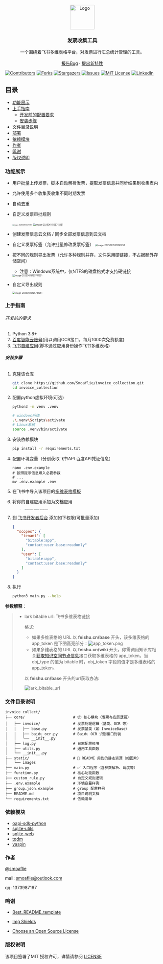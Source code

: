 <p align="center">
  <img src="static/images/logo.png" alt="Logo" width="80" height="80">
  <h3 align="center">发票收集工具</h3>
  <p align="center">
    一个围绕着飞书多维表格平台，对发票进行汇总统计管理的工具。
    <br />
    <br />
    <a href="https://github.com/Smoaflie/invoice_collection/issues">报告Bug</a>
    ·
    <a href="https://github.com/Smoaflie/invoice_collection/issues">提出新特性</a>
  </p>

[![Contributors][contributors-shield]][contributors-url]
[![Forks][forks-shield]][forks-url]
[![Stargazers][stars-shield]][stars-url]
[![Issues][issues-shield]][issues-url]
[![MIT License][license-shield]][license-url]
[![LinkedIn][linkedin-shield]][linkedin-url]

## 目录

- [功能展示](#功能展示)
- [上手指南](#上手指南)
  - [开发前的配置要求](#开发前的配置要求)
  - [安装步骤](#安装步骤)
- [文件目录说明](#文件目录说明)
- [部署](#部署)
- [依赖模块](#依赖模块)
- [作者](#作者)
- [鸣谢](#鸣谢)
- [版权说明](#版权说明)

### 功能展示

- 用户批量上传发票，脚本自动解析发票，提取发票信息并同步结果到收集表内

- 允许使用多个收集表收集不同时期发票

- 自动去重

- 自定义发票审批规则

  <img src=".\static\images\show1.jpg" alt="image-20250615125741251" style="zoom:33%;" />

  <img src=".\static\images\custom_rule.png" alt="image-20250615125741251" style="zoom: 50%;" />

- 创建发票信息云文档 / 同步全部发票信息到云文档

- 自定义发票标签（允许批量修改发票标签）
  <img src=".\static\images\show2.png" alt="image-20250615125741251" style="zoom:50%;" />

- 按不同的规则导出发票（允许多种规则并存，文件采用硬链接，不占据额外存储空间）

  - 注意：Windows系统中，仅NTFS的磁盘格式才支持硬链接
  
  <img src=".\static\images\export.png" alt="image-20250615125741251" style="zoom:50%;" />
  
- 自定义导出规则

  <img src=".\static\images\custom_rule2.png" alt="image-20250615125741251" style="zoom:50%;" />

  

### 上手指南

###### 开发前的要求

1. Python 3.8+
2. [百度智能云账号](https://ai.baidu.com/ai-doc/OCR/fk3h7xu7h)(用以调用OCR接口，每月1000次免费额度)
3. [飞书自建应用](https://open.feishu.cn/document/develop-process/self-built-application-development-process)(脚本通过应用身份操作飞书多维表格)

###### **安装步骤**

1. 克隆该仓库

    ```bash
    git clone https://github.com/Smoaflie/invoice_collection.git
    cd invoice_collection
    ```

2. 配置python虚拟环境(可选)

   ```bash
   python3 -m venv .venv
   
   # windows系统
   .\.venv\Scripts\activate
   # Linux系统
   source .venv/bin/activate
   ```

3. 安装依赖模块

   ```bash
   pip install -r requirements.txt
   ```

4. 配置环境变量（分别获取飞书API 百度API凭证信息）

   ```
   nano .env.example
   # 按照提示信息填入必要参数
   # ...
   mv .env.example .env
   ```

5. 在飞书中导入该项目的[多维表格模板](https://fa4g5no1b1f.feishu.cn/wiki/HXZzwy1r8ijs7ykA1yDctUdonQd?from=from_copylink)

6. 将你的自建应用添加为文档应用

   > <img src=".\static\images\add_document_app1.png" alt="add_document_app1" style="zoom: 25%;" /><img src=".\static\images\add_document_app2.png" alt="add_document_app2" style="zoom: 25%;" />

7. 到 [飞书开发者后台](https://open.feishu.cn/app) 添加如下权限(可批量添加)

   ```json
   {
     "scopes": {
       "tenant": [
         "bitable:app",
         "contact:user.base:readonly"
       ],
       "user": [
         "bitable:app",
         "contact:user.base:readonly"
       ]
     }
   }
   ```

8. 执行

   ```bash
   python3 main.py --help
   ```

**参数解释**：

> - lark bitable url: 飞书多维表格链接
>
>   格式: 
>
>   - 如果多维表格的 URL 以 **feishu.cn/base** 开头，该多维表格的 app_token 是下图高亮部分：![app_token.png](/static/images/app_token.png)
>   - 如果多维表格的 URL 以 **feishu.cn/wiki** 开头，你需调用知识库相关[获取知识空间节点信息](https://open.feishu.cn/document/ukTMukTMukTM/uUDN04SN0QjL1QDN/wiki-v2/space/get_node)接口获取多维表格的 app_token。当 obj_type 的值为 bitable 时，obj_token 字段的值才是多维表格的 app_token。
>
>   以 **feishu.cn/base** 开头的url获取办法:
>
>   ![lark_bitable_url](/static/images/lark_bitable_url.png)



### 文件目录说明

```
invoice_collect/
├── core/                      # 📦 核心模块（发票与底层逻辑）
│   ├── invoice/               # 发票处理逻辑（基类、OCR 等）
│   │   ├── base.py            # 发票基类（如 InvoiceBase）
│   │   ├── baidu_ocr.py       # Baidu OCR 识别接口封装
│   │   └── __init__.py
│   ├── log.py                 # 日志配置模块
│   ├── utils.py               # 通用工具函数
│   └── __init__.py
├── static/                    # 📁 README 用到的静态资源（如图片）
│   └── images
├── main.py                    # ✅ 入口程序（含参数解析、调度等）
├── function.py                # 核心功能函数
├── custom_rule.py             # 自定义规则逻辑
├── .env.example               # 环境变量样例
├── group.json.example         # group 配置样例
├── README.md                  # 项目说明文档
└── requirements.txt           # 依赖清单

```


### 依赖模块

- [oapi-sdk-python](https://github.com/larksuite/oapi-sdk-python)
- [sqlite-utils](https://github.com/simonw/sqlite-utils)
- [sqlite-web](https://github.com/coleifer/sqlite-web)
- [tqdm](https://github.com/tqdm/tqdm)
- [yaspin](https://github.com/pavdmyt/yaspin)

### 作者

[@smoaflie](https://github.com/Smoaflie)

mail: smoaflie@outlook.com

qq: 1373987167  

### 鸣谢

- [Best_README_template](https://github.com/shaojintian/Best_README_template)


- [Img Shields](https://shields.io)
- [Choose an Open Source License](https://choosealicense.com)

### 版权说明

该项目签署了MIT 授权许可，详情请参阅 [LICENSE](https://github.com/Smoaflie/invoice_collection/blob/master/LICENSE)



<!-- links -->

[contributors-shield]: https://img.shields.io/github/contributors/Smoaflie/invoice_collection.svg?style=flat-square
[contributors-url]: https://github.com/Smoaflie/invoice_collection/graphs/contributors
[forks-shield]: https://img.shields.io/github/forks/Smoaflie/invoice_collection.svg?style=flat-square
[forks-url]: https://github.com/Smoaflie/invoice_collection/network/members
[stars-shield]: https://img.shields.io/github/stars/Smoaflie/invoice_collection.svg?style=flat-square
[stars-url]: https://github.com/Smoaflie/invoice_collection/stargazers
[issues-shield]: https://img.shields.io/github/issues/Smoaflie/invoice_collection.svg?style=flat-square
[issues-url]: https://img.shields.io/github/issues/Smoaflie/invoice_collection.svg
[license-shield]: https://img.shields.io/github/license/Smoaflie/invoice_collection.svg?style=flat-square
[license-url]: https://github.com/Smoaflie/invoice_collection/blob/master/LICENSE.txt
[linkedin-shield]: https://img.shields.io/badge/-LinkedIn-black.svg?style=flat-square&logo=linkedin&colorB=555
[linkedin-url]: https://linkedin.com/in/shaojintian



